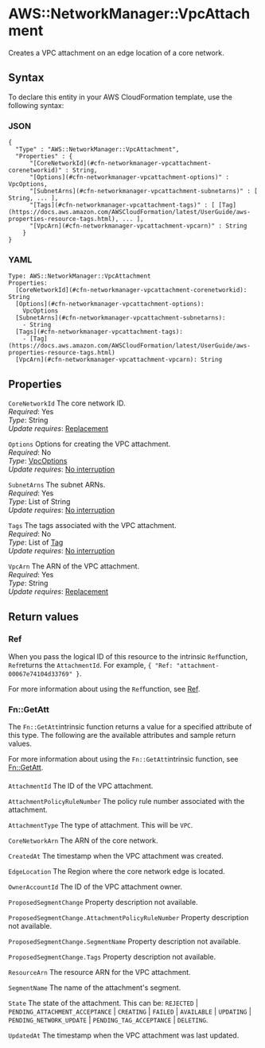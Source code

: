# AWS::NetworkManager::VpcAttachment<a name="aws-resource-networkmanager-vpcattachment"></a>

Creates a VPC attachment on an edge location of a core network\.

## Syntax<a name="aws-resource-networkmanager-vpcattachment-syntax"></a>

To declare this entity in your AWS CloudFormation template, use the following syntax:

### JSON<a name="aws-resource-networkmanager-vpcattachment-syntax.json"></a>

```
{
  "Type" : "AWS::NetworkManager::VpcAttachment",
  "Properties" : {
      "[CoreNetworkId](#cfn-networkmanager-vpcattachment-corenetworkid)" : String,
      "[Options](#cfn-networkmanager-vpcattachment-options)" : VpcOptions,
      "[SubnetArns](#cfn-networkmanager-vpcattachment-subnetarns)" : [ String, ... ],
      "[Tags](#cfn-networkmanager-vpcattachment-tags)" : [ [Tag](https://docs.aws.amazon.com/AWSCloudFormation/latest/UserGuide/aws-properties-resource-tags.html), ... ],
      "[VpcArn](#cfn-networkmanager-vpcattachment-vpcarn)" : String
    }
}
```

### YAML<a name="aws-resource-networkmanager-vpcattachment-syntax.yaml"></a>

```
Type: AWS::NetworkManager::VpcAttachment
Properties: 
  [CoreNetworkId](#cfn-networkmanager-vpcattachment-corenetworkid): String
  [Options](#cfn-networkmanager-vpcattachment-options): 
    VpcOptions
  [SubnetArns](#cfn-networkmanager-vpcattachment-subnetarns): 
    - String
  [Tags](#cfn-networkmanager-vpcattachment-tags): 
    - [Tag](https://docs.aws.amazon.com/AWSCloudFormation/latest/UserGuide/aws-properties-resource-tags.html)
  [VpcArn](#cfn-networkmanager-vpcattachment-vpcarn): String
```

## Properties<a name="aws-resource-networkmanager-vpcattachment-properties"></a>

`CoreNetworkId`  <a name="cfn-networkmanager-vpcattachment-corenetworkid"></a>
The core network ID\.  
*Required*: Yes  
*Type*: String  
*Update requires*: [Replacement](https://docs.aws.amazon.com/AWSCloudFormation/latest/UserGuide/using-cfn-updating-stacks-update-behaviors.html#update-replacement)

`Options`  <a name="cfn-networkmanager-vpcattachment-options"></a>
Options for creating the VPC attachment\.  
*Required*: No  
*Type*: [VpcOptions](aws-properties-networkmanager-vpcattachment-vpcoptions.md)  
*Update requires*: [No interruption](https://docs.aws.amazon.com/AWSCloudFormation/latest/UserGuide/using-cfn-updating-stacks-update-behaviors.html#update-no-interrupt)

`SubnetArns`  <a name="cfn-networkmanager-vpcattachment-subnetarns"></a>
The subnet ARNs\.  
*Required*: Yes  
*Type*: List of String  
*Update requires*: [No interruption](https://docs.aws.amazon.com/AWSCloudFormation/latest/UserGuide/using-cfn-updating-stacks-update-behaviors.html#update-no-interrupt)

`Tags`  <a name="cfn-networkmanager-vpcattachment-tags"></a>
The tags associated with the VPC attachment\.  
*Required*: No  
*Type*: List of [Tag](https://docs.aws.amazon.com/AWSCloudFormation/latest/UserGuide/aws-properties-resource-tags.html)  
*Update requires*: [No interruption](https://docs.aws.amazon.com/AWSCloudFormation/latest/UserGuide/using-cfn-updating-stacks-update-behaviors.html#update-no-interrupt)

`VpcArn`  <a name="cfn-networkmanager-vpcattachment-vpcarn"></a>
The ARN of the VPC attachment\.  
*Required*: Yes  
*Type*: String  
*Update requires*: [Replacement](https://docs.aws.amazon.com/AWSCloudFormation/latest/UserGuide/using-cfn-updating-stacks-update-behaviors.html#update-replacement)

## Return values<a name="aws-resource-networkmanager-vpcattachment-return-values"></a>

### Ref<a name="aws-resource-networkmanager-vpcattachment-return-values-ref"></a>

When you pass the logical ID of this resource to the intrinsic `Ref`function, `Ref`returns the `AttachmentId`\. For example, `{ "Ref: "attachment-00067e74104d33769" }`\.

For more information about using the `Ref`function, see [Ref](https://docs.aws.amazon.com/AWSCloudFormation/latest/UserGuide/intrinsic-function-reference-ref.html)\.

### Fn::GetAtt<a name="aws-resource-networkmanager-vpcattachment-return-values-fn--getatt"></a>

The `Fn::GetAtt`intrinsic function returns a value for a specified attribute of this type\. The following are the available attributes and sample return values\.

For more information about using the `Fn::GetAtt`intrinsic function, see [Fn::GetAtt](https://docs.aws.amazon.com/AWSCloudFormation/latest/UserGuide/intrinsic-function-reference-getatt.html)\.

#### <a name="aws-resource-networkmanager-vpcattachment-return-values-fn--getatt-fn--getatt"></a>

`AttachmentId`  <a name="AttachmentId-fn::getatt"></a>
The ID of the VPC attachment\.

`AttachmentPolicyRuleNumber`  <a name="AttachmentPolicyRuleNumber-fn::getatt"></a>
The policy rule number associated with the attachment\.

`AttachmentType`  <a name="AttachmentType-fn::getatt"></a>
The type of attachment\. This will be `VPC`\.

`CoreNetworkArn`  <a name="CoreNetworkArn-fn::getatt"></a>
The ARN of the core network\. 

`CreatedAt`  <a name="CreatedAt-fn::getatt"></a>
The timestamp when the VPC attachment was created\. 

`EdgeLocation`  <a name="EdgeLocation-fn::getatt"></a>
The Region where the core network edge is located\.

`OwnerAccountId`  <a name="OwnerAccountId-fn::getatt"></a>
The ID of the VPC attachment owner\.

`ProposedSegmentChange`  <a name="ProposedSegmentChange-fn::getatt"></a>
Property description not available\.

`ProposedSegmentChange.AttachmentPolicyRuleNumber`  <a name="ProposedSegmentChange.AttachmentPolicyRuleNumber-fn::getatt"></a>
Property description not available\.

`ProposedSegmentChange.SegmentName`  <a name="ProposedSegmentChange.SegmentName-fn::getatt"></a>
Property description not available\.

`ProposedSegmentChange.Tags`  <a name="ProposedSegmentChange.Tags-fn::getatt"></a>
Property description not available\.

`ResourceArn`  <a name="ResourceArn-fn::getatt"></a>
The resource ARN for the VPC attachment\.

`SegmentName`  <a name="SegmentName-fn::getatt"></a>
The name of the attachment's segment\.

`State`  <a name="State-fn::getatt"></a>
The state of the attachment\. This can be: `REJECTED` \| `PENDING_ATTACHMENT_ACCEPTANCE` \| `CREATING` \| `FAILED` \| `AVAILABLE` \| `UPDATING` \| ` PENDING_NETWORK_UPDATE` \| `PENDING_TAG_ACCEPTANCE` \| `DELETING`\. 

`UpdatedAt`  <a name="UpdatedAt-fn::getatt"></a>
The timestamp when the VPC attachment was last updated\.